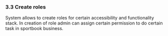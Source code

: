 ### 3.3 Create roles

System allows to create roles for certain accessibility and functionality stack.
In creation of role admin can assign certain permission to do certain task in sportbook business.
